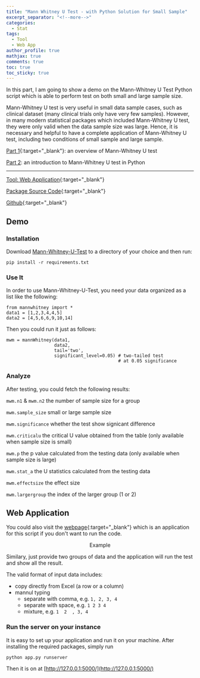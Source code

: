 ```yaml
---
title: "Mann Whitney U Test - with Python Solution for Small Sample"
excerpt_separator: "<!--more-->"
categories:
  - Stat
tags:
  - Tool
  - Web App
author_profile: true
mathjax: true
comments: true
toc: true
toc_sticky: true
---
```

In this part, I am going to show a demo on the Mann-Whitney U Test Python script which is able to perform test on both small and large sample size. 

Mann-Whitney U test is very useful in small data sample cases, such as clinical dataset (many clinical trials only have very few samples). However, in many modern statistical packages which included Mann-Whitney U test, they were only valid when the data sample size was large. Hence, it is necessary and helpful to have a complete application of Mann-Whitney U test, including two conditions of small sample and large sample. 

[Part 1](https://hatchin.github.io/stat/Mann-Whitney-U/?utm_source=blog&utm_medium=post&utm_campaign=part2){:target="_blank"}: an overview of Mann-Whitney U test

[Part 2](https://hatchin.github.io/stat/Mann-Whitney-U-Tool/): an introduction to Mann-Whitney U test in Python

------------------------

[Tool: Web Application](https://mannwhitney.herokuapp.com/?utm_source=blog&utm_medium=post&utm_campaign=Webpage){:target="_blank"}

[Package Source Code](https://github.com/Hatchin/Mann-Whitney-U-Test/blob/master/mannwhitney.py){:target="_blank"}

[Github](https://github.com/Hatchin/Mann-Whitney-U-Test){:target="_blank"}

Demo
----------------------------

### Installation

Download [Mann-Whitney-U-Test](https://github.com/Hatchin/Mann-Whitney-U-Test) to a directory of your choice and then run:

```
pip install -r requirements.txt
```
  
### Use It

In order to use Mann-Whitney-U-Test, you need your data organized as a list like the following:

```
from mannwhitney import *
data1 = [1,2,3,4,4,5]
data2 = [4,5,6,6,9,10,14]
```

Then you could run it just as follows:
```
mwm = mannWhitney(data1,
                  data2, 
                  tail='two', 
                  significant_level=0.05) # two-tailed test
                                          # at 0.05 significance
```

### Analyze

After testing, you could fetch the following results:

`mwm.n1` & `mwm.n2`  the number of sample size for a group

`mwm.sample_size`    small or large sample size

`mwm.significance`   whether the test show signicant difference

`mwm.criticalu`      the critical U value obtained from the table (only available when sample size is small)

`mwm.p`              the p value calculated from the testing data (only available when sample size is large)

`mwm.stat_a`         the U statistics calculated from the testing data

`mwm.effectsize`     the effect size

`mwm.largergroup`    the index of the larger group (1 or 2)

Web Application
--------------

You could also visit the [webpage](https://mannwhitney.herokuapp.com/?utm_source=blog&utm_medium=post&utm_campaign=Webpage){:target="_blank"} which is an application for this script if you don't want to run the code. 

<p align="center">
  <img src="https://raw.githubusercontent.com/Hatchin/Mann-Whitney-U-Test/master/demo.png" alt="">Example
</p>

Similary, just provide two groups of data and the application will run the test and show all the result. 

The valid format of input data includes:
  - copy directly from Excel (a row or a column)
  - mannul typing
    - separate with comma, e.g. `1, 2, 3, 4`
    - separate with space, e.g. `1 2 3 4`
    - mixture, e.g. `1  2  , 3, 4`
    
### Run the server on your instance

It is easy to set up your application and run it on your machine. After installing the required packages, simply run

```
python app.py runserver
```

Then it is on at [http://127.0.0.1:5000/](http://127.0.0.1:5000/)
